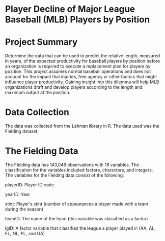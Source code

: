 # Player Decline of Major League Baseball (MLB) Players by Position
# Project Summary
Determine the data that can be used to predict the relative length, measured in years, of the expected productivity for baseball players by position before an organization is required to execute a replacement plan for players by position.  This project assumes normal baseball operations and does not account for the impact that injuries, free agency or other factors that might influence player productivity.  Gaining insight into this dilemma will help MLB organizations draft and develop players according to the length and maximum output at the position.
# Data Collection
The data was collected from the Lahman library in R. The data used was the Fielding dataset.
# The Fielding Data
The Fielding data has 143,046 observations with 18 variables. The classification for the variables included factors, characters,
and integers. The variables for the Fielding data consist of the following:

playerID: Player ID code

yearID: Year

stint: Player's stint (number of appearances a player made with a team during the season)

teamID: The name of the team (this variable was classified as a factor)

lgID: A factor variable that classified the league a player played in (AA, AL, FL, NL, PL, and UA)

